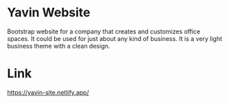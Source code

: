 # Yavin Website

Bootstrap website for a company that creates and customizes office spaces. It could be used for just about any kind of business. It is a very light business theme with a clean design.

# Link
https://yavin-site.netlify.app/